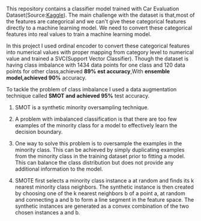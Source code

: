 This repository contains a classifier model trained with Car Evaluation Dataset(Source:[Kaggle](https://www.kaggle.com/datasets/elikplim/car-evaluation-data-set)).
The main challenge with the dataset is that,most of the features are categorical and we can't give these categorical features directly to a machine learning model.
We need to convert these categorical features into real values to train a machine learning model.


In this project I used ordinal encoder to convert these categorical features into numerical values with proper mapping from category level to numerical value and trained a SVC(Support Vector Classifier).
Though the dataset is having class imbalance with 1434 data points for one class and 120 data points for other class,achieved **89% est accuracy**,With **ensemble model,achieved 90%** accuracy.


To tackle the problem of class imbalance I used a data augmentation technique called **SMOT and achieved 95%** test accuracy.

1. SMOT is a synthetic minority oversampling technique.

2. A problem with imbalanced classification is that there are too few examples of the minority class for a model to effectively learn the decision boundary.

3. One way to solve this problem is to oversample the examples in the minority class. This can be achieved by simply duplicating examples from the minority class in the training dataset prior to fitting a model. This can balance the class distribution but does not provide any additional information to the model.

4. SMOTE first selects a minority class instance a at random and finds its k nearest minority class neighbors. The synthetic instance is then created by choosing one of the k nearest neighbors b of a point a, at random and connecting a and b to form a line segment in the feature space. The synthetic instances are generated as a convex combination of the two chosen instances a and b.




   

